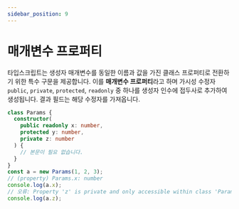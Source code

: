 ```yaml
---
sidebar_position: 9
---
```


# 매개변수 프로퍼티

타입스크립트는 생성자 매개변수를 동일한 이름과 값을 가진 클래스 프로퍼티로 전환하기 위한 특수 구문을 제공합니다. 이를 **매개변수 프로퍼티**라고 하며 가시성 수정자 `public`, `private`, `protected`, `readonly` 중 하나를 생성자 인수에 접두사로 추가하여 생성됩니다. 결과 필드는 해당 수정자를 가져옵니다.

```ts
class Params {
  constructor(
    public readonly x: number,
    protected y: number,
    private z: number
  ) {
    // 본문이 필요 없습니다.
  }
}
const a = new Params(1, 2, 3);
// (property) Params.x: number
console.log(a.x);
// 오류: Property 'z' is private and only accessible within class 'Params'.
console.log(a.z);
```
